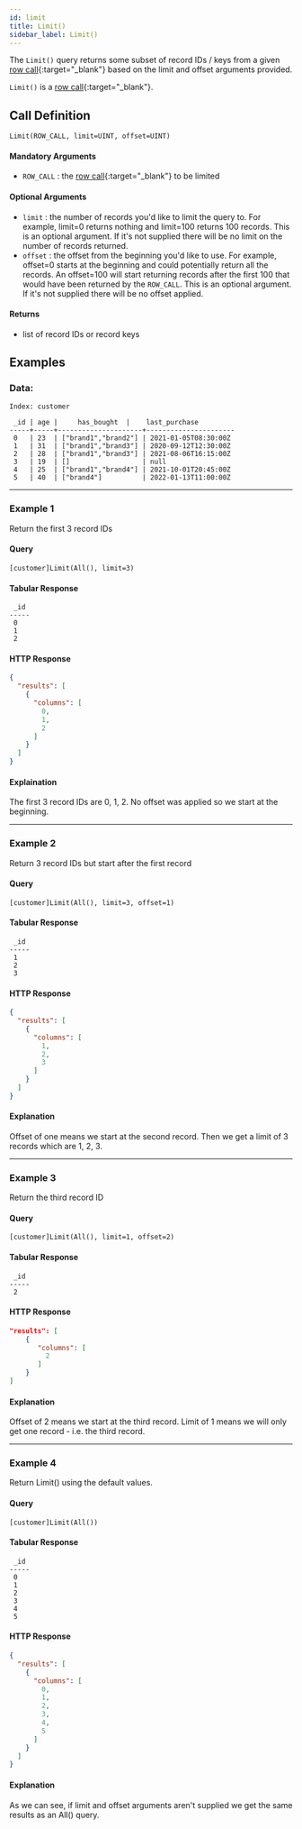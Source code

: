 ```yaml
---
id: limit
title: Limit()
sidebar_label: Limit()
---
```


The `Limit()` query returns some subset of record IDs / keys from a given [row call](/pql-guide/pql-introduction#row-calls){:target="_blank"} based on the limit and offset arguments provided. 

`Limit()` is a [row call](/pql-guide/pql-introduction#row-calls){:target="_blank"}.

## Call Definition
    
```pql
Limit(ROW_CALL, limit=UINT, offset=UINT)
```

#### Mandatory Arguments
- `ROW_CALL` : the [row call](/pql-guide/pql-introduction#row-calls){:target="_blank"} to be limited

#### Optional Arguments
- `limit` : the number of records you'd like to limit the query to. For example, limit=0 returns nothing and limit=100 returns 100 records. This is an optional argument. If it's not supplied there will be no limit on the number of records returned.
- `offset` : the offset from the beginning you'd like to use. For example, offset=0 starts at the beginning and could potentially return all the records. An offset=100 will start returning records after the first 100 that would have been returned by the `ROW_CALL`. This is an optional argument. If it's not supplied there will be no offset applied.

#### Returns

- list of record IDs or record keys


## Examples

### Data:

```
Index: customer

 _id | age |     has_bought	 |    last_purchase
-----+-----+---------------------+----------------------
 0   | 23  | ["brand1","brand2"] | 2021-01-05T08:30:00Z
 1   | 31  | ["brand1","brand3"] | 2020-09-12T12:30:00Z
 2   | 28  | ["brand1","brand3"] | 2021-08-06T16:15:00Z
 3   | 19  | []                  | null
 4   | 25  | ["brand1","brand4"] | 2021-10-01T20:45:00Z
 5   | 40  | ["brand4"]          | 2022-01-13T11:00:00Z
```
-----------------------------------------------------------------------
### Example 1
Return the first 3 record IDs

#### Query
```
[customer]Limit(All(), limit=3)
``` 

#### Tabular Response
```
 _id
-----
 0
 1
 2
```
#### HTTP Response
```json
{
  "results": [
    {
      "columns": [
        0,
        1,
        2
      ]
    }
  ]
}
```

#### Explaination
The first 3 record IDs are 0, 1, 2. No offset was applied so we start at the beginning.

-----------------------------------------------------------------------
### Example 2
Return 3 record IDs but start after the first record

#### Query
```
[customer]Limit(All(), limit=3, offset=1)
```
#### Tabular Response
```
 _id
-----
 1
 2
 3
```
#### HTTP Response
```json
{
  "results": [
    {
      "columns": [
        1,
        2,
        3
      ]
    }
  ]
}
```

#### Explanation
Offset of one means we start at the second record. Then we get a limit of 3 records which are 1, 2, 3.

-------------------------------------------------------------------------
### Example 3
Return the third record ID 

#### Query
```
[customer]Limit(All(), limit=1, offset=2)
```
#### Tabular Response
```
 _id
-----
 2
```

#### HTTP Response
```json
"results": [
    {
       "columns": [
         2
       ]
    }
]
```

#### Explanation
Offset of 2 means we start at the third record. Limit of 1 means we will only get one record - i.e. the third record.

-------------------------------------------------------------------------
### Example 4
Return Limit() using the default values.

#### Query
```
[customer]Limit(All())
```
#### Tabular Response
```
 _id
-----
 0
 1
 2
 3
 4
 5
```

#### HTTP Response
```json
{
  "results": [
    {
      "columns": [
        0,
        1,
        2,
        3,
        4,
        5
      ]
    }
  ]
}
```

#### Explanation
As we can see, if limit and offset arguments aren't supplied we get the same results as an All() query.

